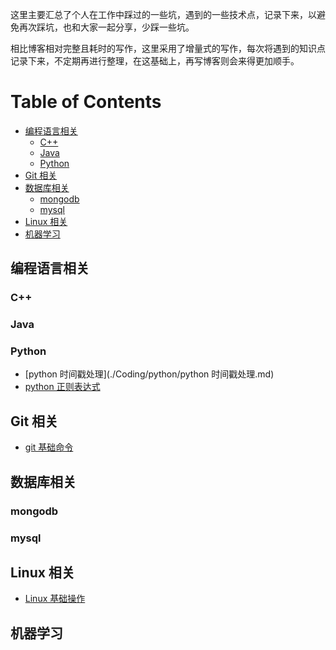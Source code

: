 
这里主要汇总了个人在工作中踩过的一些坑，遇到的一些技术点，记录下来，以避免再次踩坑，也和大家一起分享，少踩一些坑。

相比博客相对完整且耗时的写作，这里采用了增量式的写作，每次将遇到的知识点记录下来，不定期再进行整理，在这基础上，再写博客则会来得更加顺手。


# Table of Contents

<!-- MarkdownTOC -->

- [编程语言相关](#编程语言相关)
    - [C++](#c)
    - [Java](#java)
    - [Python](#python)
- [Git 相关](#git-相关)
- [数据库相关](#数据库相关)
    - [mongodb](#mongodb)
    - [mysql](#mysql)
- [Linux 相关](#linux-相关)
- [机器学习](#机器学习)

<!-- /MarkdownTOC -->




## 编程语言相关

### C++


### Java



### Python

- [python 时间戳处理](./Coding/python/python 时间戳处理.md)
- [python 正则表达式]()



## Git 相关

- [git 基础命令](./Tool/git_basis_command.md)


## 数据库相关

### mongodb

### mysql


## Linux 相关

- [Linux 基础操作](./Skill/Linux/linux_basis_command.md)


## 机器学习



